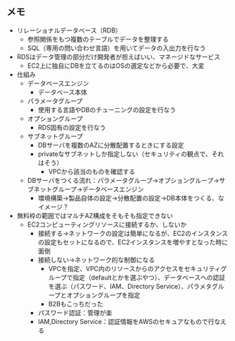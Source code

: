 ## メモ

- リレーショナルデータベース（RDB）
    - 参照関係をもつ複数のテーブルでデータを整理する
    - SQL（専用の問い合わせ言語）を用いてデータの入出力を行なう
- RDSはデータ管理の部分だけ開発者が担えばいい、マネージドなサービス
    - EC2上に独自にDBを立てるのはOSの選定などから必要で、大変
- 仕組み
    - データベースエンジン
        - データベース本体
    - パラメータグループ
        - 使用する言語やDBのチューニングの設定を行なう
    - オプショングループ
        - RDS固有の設定を行なう
    - サブネットグループ
        - DBサーバを複数のAZに分散配置するときにする設定
        - privateなサブネットしか指定しない（セキュリティの観点で、それはそう）
            - VPCから該当のものを確認する
    - DBサーバをつくる流れ：パラメータグループ→オプショングループ→サブネットグループ→データベースエンジン
        - 環境構築→製品自体の設定→分散配置の設定→DB本体をつくる、なイメージ？
- 無料枠の範囲ではマルチAZ構成をそもそも指定できない
    - EC2コンピューティングリソースに接続するか、しないか
        - 接続する→ネットワークの設定は簡単になるが、EC2のインスタンスの設定もセットになるので、EC2インスタンスを増やすとなった時に面倒
        - 接続しない→ネットワーク的な制御になる
            - VPCを指定、VPC内のリソースからのアクセスをセキュリティグループで指定（defaultとかを選ぶやつ）、データベースへの認証を選ぶ（パスワード、IAM、Directory
              Service）、パラメタグループとオプショングループを指定
            - B2Bもこっちだった
        - パスワード認証：管理が楽
        - IAM,Directory Service：認証情報をAWSのセキュアなもので行なえる
